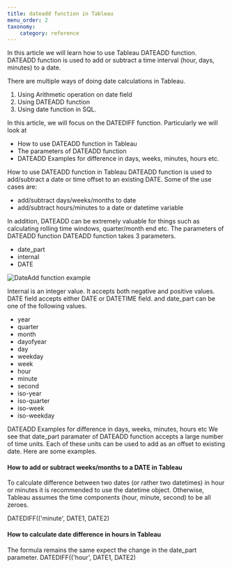 ```yaml
---
title: dateadd function in Tableau
menu_order: 2
taxonomy:
    category: reference
---
```


In this article we will learn how to use Tableau DATEADD function.  DATEADD function is used to add or subtract a time interval (hour, days, minutes) to a date. 

There are multiple ways of doing date calculations in Tableau.

1. Using Arithmetic operation on date field
2. Using DATEADD function 
3. Using date function in SQL.   

In this article, we will focus on the DATEDIFF function. Particularly we will look at

- How to use DATEADD function in Tableau
- The parameters of DATEADD function
- DATEADD Examples for difference in days, weeks, minutes, hours etc.

How to use DATEADD function in Tableau
DATEADD function is used to add/subtract a date or time offset to an existing DATE. Some of the use cases are:
- add/subtract days/weeks/months to date
- add/subtract hours/minutes to a date or datetime variable

In addition, DATEADD can be extremely valuable for things such as calculating rolling time windows, quarter/month end etc.
The parameters of DATEADD function
DATEADD function takes 3 parameters.
- date_part
- internal
- DATE 

![DateAdd function example](https://s3.us-east-1.amazonaws.com/cdn.mycontent.top/localcdn/dateadd-function-example.png)

Internal is an integer value. It accepts both negative and positive values. DATE field accepts either DATE or DATETIME field. and date_part can be one of the following values.

- year
- quarter
- month
- dayofyear
- day
- weekday
- week
- hour
- minute
- second
- iso-year
- iso-quarter
- iso-week
- iso-weekday

DATEADD Examples for difference in days, weeks, minutes, hours etc
We see that date\_part paramater of DATEADD function accepts a large number of time units. Each of these units can be used to add as an offset to existing date. Here are some examples.

#### How to add or subtract weeks/months to a DATE in Tableau

To calculate difference between two dates (or rather two datetimes) in hour or minutes it is recommended to use the datetime object. Otherwise, Tableau assumes the time components (hour, minute, second) to be all zeroes.

DATEDIFF(('minute', DATE1, DATE2)

#### How to calculate date difference in hours in Tableau
The formula remains the same expect the change in the date\_part parameter.
DATEDIFF(('hour', DATE1, DATE2)




